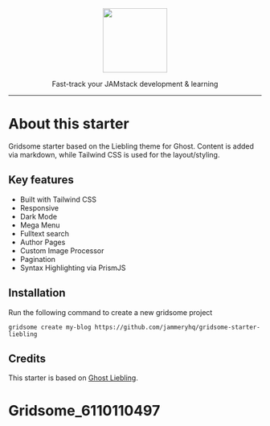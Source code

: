 <div align="center">

<a href="https://www.jammeryhq.com" title="JammeryHQ" target="_blank">

  <img src="https://jammeryhq.com/jammeryhq.png" width="128" />
  
</a>

<p>
Fast-track your JAMstack development & learning
</p>
</div>

<hr />

# About this starter

Gridsome starter based on the Liebling theme for Ghost. Content is added via markdown, while Tailwind CSS is used for the layout/styling.

## Key features

* Built with Tailwind CSS
* Responsive 
* Dark Mode
* Mega Menu
* Fulltext search
* Author Pages
* Custom Image Processor 
* Pagination
* Syntax Highlighting via PrismJS

## Installation

Run the following command to create a new gridsome project 

```
gridsome create my-blog https://github.com/jammeryhq/gridsome-starter-liebling
```

## Credits

This starter is based on [Ghost Liebling](https://github.com/eddiesigner/liebling).
# Gridsome_6110110497
